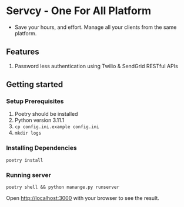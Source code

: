 # Servcy - One For All Platform

- Save your hours, and effort. Manage all your clients from the same platform.

## Features

1. Password less authentication using Twilio & SendGrid RESTful APIs

## Getting started

### Setup Prerequisites

1. Poetry should be installed
2. Python version 3.11.1
3. `cp config.ini.example config.ini`
4. `mkdir logs`

### Installing Dependencies

```
poetry install
```

### Running server

```
poetry shell && python manange.py runserver
```

Open [http://localhost:3000](http://localhost:3000) with your browser to see the result.
